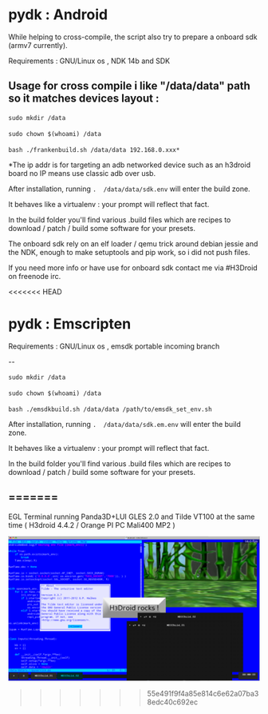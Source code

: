 # pydk : Android

While helping to cross-compile, the script also try to prepare a onboard sdk (armv7 currently).

Requirements : GNU/Linux os , NDK 14b and SDK


Usage for cross compile i like "/data/data" path so it matches devices layout :
--

```
sudo mkdir /data

sudo chown $(whoami) /data

bash ./frankenbuild.sh /data/data 192.168.0.xxx*
```

*The ip addr is for targeting an adb networked device such as an h3droid board no IP means use classic adb over usb.


After installation, running  ```.  /data/data/sdk.env```  will enter the build zone.

It behaves like a virtualenv : your prompt will reflect that fact.

In the build folder you'll find various .build files which are recipes to download / patch / build some software for your presets.


The onboard sdk rely on an elf loader / qemu trick around debian jessie and the NDK, enough to make setuptools and pip work, so i did not push files.


If you need more info or have use for onboard sdk contact me via #H3Droid on freenode irc.


<<<<<<< HEAD






# pydk : Emscripten

Requirements : GNU/Linux os , emsdk portable incoming branch

--

```
sudo mkdir /data

sudo chown $(whoami) /data

bash ./emsdkbuild.sh /data/data /path/to/emsdk_set_env.sh
```

After installation, running  ```.  /data/data/sdk.em.env```  will enter the build zone.

It behaves like a virtualenv : your prompt will reflect that fact.

In the build folder you'll find various .build files which are recipes to download / patch / build some software for your presets.

=======
--



EGL Terminal running Panda3D+LUI GLES 2.0  and Tilde VT100 at the same time ( H3droid 4.4.2 / Orange PI PC Mali400 MP2 )

[![PayPayl](https://raw.githubusercontent.com/pmp-p/h3droid/sdk/usr/src/projects/b0.png)](http://paypal.me/pmpp)
>>>>>>> 55e491f9f4a85e814c6e62a07ba38edc40c692ec

